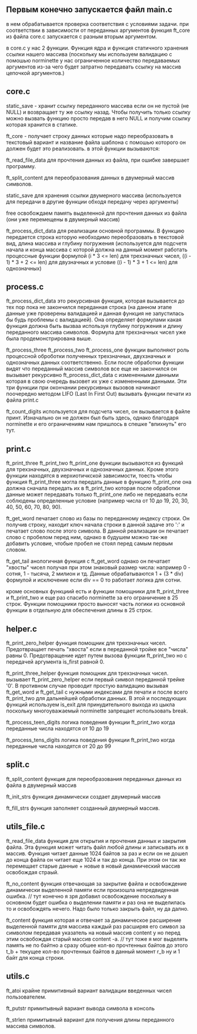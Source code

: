 ## Первым конечно запускается файл main.c

в нем обрабатывается проверка соответствия с условиями задачи.
при соответствии в зависимости от переданных аргументов функция ft_core из файла core.c запускается с разным вторым аргументом.

в core.c у нас 2 функции. Функция ядра и функция статичного хранения ссылки нашего массива (поскольку мы используем валидацию с помошью norminette у нас ограниченное количество передаваемых аргументов из-за чего будет затратно передавать ссылку на массив цепочкой аргументов.)

## core.c

static_save - хранит ссылку переданного массива если он не пустой (не NULL) и возвращает ту же ссылку назад. Чтобы получить только ссылку можно вызвать функцию просто передав в него NULL и получим ссылку которая хранится в статике.

ft_core - получает строку данных которые надо переобразовать в текстовый вариант и название файла шаблона с помошью которого он должен будет это реализовать.
в этой функции вызываются:

ft_read_file_data для прочтения данных из файла, при ошибке завершает программу.

ft_split_content для переобразования данных в двумерный массив символов.

static_save для хранения ссылки двумерного массива (используется для передачи в другие функции обходя передачу через аргументы)

free освобождаем память выделенной для прочтения данных из файла (они уже перемещены в двумерный массив)

ft_process_dict_data для реализации основной программы. В функцию передается строка которую необходимо переобразовать в текстовой вид, длина массива и глубину погружения (используется для подсчетя начала и конца массива с которой должна на данный момент работать процессные функции формулой (i * 3 <= len) для трехзначных чисел, ((i - 1) * 3 + 2 <= len) для двузначных и условие ((i - 1) * 3 + 1 <= len) для однозначных)

## process.c

ft_process_dict_data это рекурсивная функция, которая вызывается до тех пор пока не закончился переданная строка (на данном этапе данные уже проверены валидацией и данная функция не запустилась бы будь проблемы с валидацией). Она определяет формулами какая функция должна быть вызваа используя глубину погружения и длину переданного массива символов. Формула для трехзначных чисел уже была продемонстрирована выше.

ft_process_three
ft_process_two
ft_process_one функции выполняют роль процессной оброботки полученных трехзначных, двухзначных и однозначных данных соответственно. Если после обработки функции видят что переданный массив символов все еще не закончился он вызывает рекурсивно ft_process_dict_data с измененными данными которая в свою очередь вызовет их уже с измененными данными.
Эти три функции при окончании рекурсивных вызовов начинают поочередно методом LIFO (Last In First Out) вызывать функции печати из файла print.c

ft_count_digits используется для подсчета чисел, он вызывается в файле принт. Изначально он не должен был быть здесь, однако благодаря norminette и его ограничениям нам пришлось в спешке "впихнуть" его тут.

## print.c

ft_print_three
ft_print_two
ft_print_one функции вызываются из функций для трехзначных, двухзначных и однозначных данных. Кроме этого функции находятся в иерхиотичкской зависимости, тоесть чтобы функция ft_print_three могла передать данные в функцию ft_print_one она должна сначала передать их в ft_print_two которая после обработки данные может передавать только ft_print_one либо не передавать если соблюдены определенные условие (например числа от 10 до 19, 20, 30, 40, 50, 60, 70, 80, 90).

ft_get_word печатает слово из базы по переданному индексу строки. Он получив строку, находит ключ начала строки в данной задаче это ':' и печатает слово после этого символа. В данной реализации он печатает слово с пробелом перед ним, однако в будушем можно так-же добавить условие, чтобые пробел не стоял перед самым первым словом.

ft_get_tail анологичная функция с ft_get_word однако он печатает "хвосты" чисел получая при этом знаковый размер числа: например 0 - сотня, 1 - тысяча, 2 милион и тд. Данные обрабатываются 1 + (3 * div) формулой и исключение если div == 0 то работает логика для сотни.

кроме основных функциий есть и функции помощники для ft_print_three и ft_print_two и еще раз спасибо norminette за его ограничение в 25 строк. Функции помощники просто выносят часть логики из основной функции в отдельную для обеспечения длины в 25 строк.

## helper.c

ft_print_zero_helper функция помощник для трехзначных чисел. Предотвращает печать "хвоста" если в переданной тройке все "числа" равны 0. Предотвращение идет путем вызова функции ft_print_two но с передачей аргумента is_first равной 0.

ft_print_three_helper функция помощник для трехзначных чисел. вызывает ft_print_zero_helper если первый символ переданной трейке '0'. В противном случае проводит простую валидацию вызывая ft_get_word и ft_get_tail с нужными индексами для печати и после всего ft_print_two для дальнейшей обработки данных. В этой и последующих функций используем is_exit для принудительного выхода из цыкла поскольку многоуважаемый norminette запрещает использовать break.

ft_process_teen_digits логика поведения функции ft_print_two когда переданные числа находятся от 10 до 19

ft_process_tens_digits логика поведения функции ft_print_two когда переданные числа находятся от 20 до 99

## split.c

ft_split_content функция для переобразования переданных данных из файла в двумерный массив

ft_init_strs функция динамически создает двумерный массив 

ft_fill_strs функция заполняет созданный двумерный массив.

## utils_file.c

ft_read_file_data функция для открытия и прочтения данных и закрытия файла. Эта функция может читать файл любой длины и записывать их в массив. Функция читает данные 1024 байтов за раз и если он не дошел до конца файла он читает еще 1024 и так до конца. При этом он так же перемещает старые данные + новые в новый динамический массив освобождая страый.

ft_no_content функция отвечающая за закрытие файла и освобождение динамически выделенной памяти если произошла непредвиденная ошибка. // тут конечно я зря добавил освобождение поскольку в основном будет ошибка о выделении памяти и раз она не выделилась то и освобождять нечего. Надо было только закрыть файл, ну да дално.

ft_content функция которая и отвечает за динамическое расширение выделенной памяти для массива каждый раз расширяя его символ за символом передавая указатель на новый массив content у но перед этим освобождая старый массив content -а. // тут тоже я мог выделять память не по байтно а сразу обшее кол-во прочтенных байтов до этого t_b + текущее кол-во прочтенных байтов в данный момент r_b ну и 1 байт для конца строки.

## utils.c

ft_atoi крайне примитивный вариант валидации введенных чисел пользователем.

ft_putstr примитывный вариант вывода символа в консоль

ft_strlen примитывный вариант для получения длины переданного массива символов.